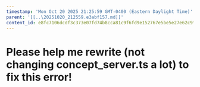 ```yaml
---
timestamp: 'Mon Oct 20 2025 21:25:59 GMT-0400 (Eastern Daylight Time)'
parent: '[[..\20251020_212559.e3abf157.md]]'
content_id: e8fc7106dcdf3c373e07fd74b8cca81c9f6fd9e152767e5be5e27e62c9f69ea7
---
```


# Please help me rewrite (not changing concept\_server.ts a lot) to fix this error!
